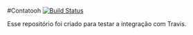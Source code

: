 #Contatooh [![Build Status](https://travis-ci.org/leooliveira135/mean.svg?branch=master)](hhttps://travis-ci.org/leooliveira135/mean) 

Esse repositório foi criado para testar a integração com Travis.
